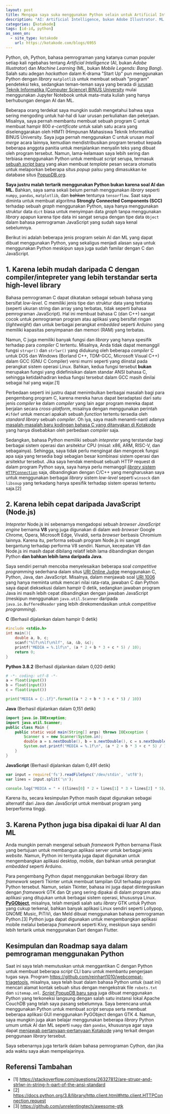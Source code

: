 ```yaml
---
layout: post
title: Mengapa saya suka menggunakan Python selain untuk Artificial Intelligence dan Machine Learning?
description: "AI: Artificial Intelligence, bukan Adobe Illustrator. ML: Machine Learning, bukan Mobile Legends: Bang Bang"
categories: [kotakode]
tags: [id-id, python]
as_seen_on:
  - site_type: kotakode
    url: https://kotakode.com/blogs/6955
---
```

Python, oh, Python, bahasa pemrograman yang katanya cuman populer setiap kali ngebahas tentang *Artificial Intelligence* (AI, bukan *Adobe Illustrator*) dan *Machine Learning* (ML, bukan *Mobile Legends: Bang Bang*). Salah satu adegan *hackathon* dalam K-drama "Start Up" pun menggunakan Python dengan *library* `matplotlib` untuk membuat sebuah "program" pendeteksi teks, sedangkan teman-teman saya yang berada di [jurusan Teknik Informatika (Computer Science) BINUS University](https://curriculum.binus.ac.id/program/computer-science/7/) mulai menggunakan Jupyter Notebook untuk mata-mata kuliah yang hanya berhubungan dengan AI dan ML.

Beberapa orang terdekat saya mungkin sudah mengetahui bahwa saya sering mengoding untuk hal-hal di luar urusan perkuliahan dan pekerjaan. Misalnya, saya pernah membantu membuat sebuah program C untuk membuat hampir 800 *e-certificate* untuk salah satu acara yang diselenggarakan oleh HIMTI (Himpunan Mahasiswa Teknik Informatika) BINUS University. Saya juga pernah menggunakan C untuk urusan *mail merge* acara lainnya, kemudian mendistribusikan program tersebut kepada beberapa anggota panitia untuk menjalankan menyalin teks yang dibuat oleh program tersebut. Namun, lama-kelamaan saya lebih sering dan terbiasa menggunakan Python untuk membuat *script* serupa, termasuk [sebuah *script* baru](https://twitter.com/reinhart1010/status/1369886398778544132) yang akan membuat *template* pesan secara otomatis untuk melaporkan beberapa situs *popup* palsu yang dimasukkan ke database situs [PopupDB.org](https://popupdb.org ).

**Saya justru malah tertarik menggunakan Python bukan karena soal AI dan ML.** Bahkan, saya sama sekali belum pernah menggunakan *library* seperti `numpy`, `pandas`, `matplotlib`, dan ~~bahkan~~ tentunya `tensorflow`. Saat saya diminta untuk membuat algoritma **Strongly Connected Components (SCC)** terhadap sebuah *graph*  menggunakan Python, saya hanya menggunakan struktur data `dict` biasa untuk menyimpan data *graph* tanpa menggunakan *library* apapun karena tipe data ini sangat serupa dengan tipe data `Object` dalam bahasa pemrograman JavaScript yang sudah saya kenal sebelumnya.

Berikut ini adalah beberapa jenis program selain AI dan ML yang dapat dibuat menggunakan Python, yang sekaligus menjadi alasan saya untuk menggunakan Python meskipun saya juga sudah familar dengan C dan JavaScript.

## 1. Karena lebih mudah daripada C dengan compiler/intepreter yang lebih terstandar serta high-level library
Bahasa pemrograman C dapat dikatakan sebagai sebuah bahasa yang bersifat *low-level*. C memiliki jenis tipe dan struktur data yang terbatas (seperti ukuran string dan array yang terbatas, tidak seperti bahasa pemrograman JavaScript). Hal ini membuat bahasa C (dan C++) sangat cocok untuk pemrograman program atau aplikasi yang bersifat ringan (*lightweight*) dan untuk berbagai perangkat *embedded* seperti Arduino yang memiliki kapasitas penyimpanan dan memori (RAM) yang terbatas.

Namun, C juga memiliki banyak fungsi dan *library* yang hanya spesifik terhadap para *compiler* C tertentu. Misalnya, Anda tidak dapat memanggil fungsi `strupr()` dan `strlwr()` yang didukung oleh beberapa *compiler* C untuk DOS dan Windows (Borland C++, TDM-GCC, Microsoft Visual C++) dalam GCC (GNU C Compiler) versi murni seperti yang diinstal pada perangkat sistem operasi Linux. Bahkan, kedua fungsi tersebut **bukan** merupakan fungsi yang didefinisikan dalam standar ANSI bahasa C, sehingga ketidakhadiran kedua fungsi tersebut dalam GCC masih dinilai sebagai hal yang wajar.[1]

Perbedaan seperti ini justru dapat menimbulkan berbagai masalah bagi para pengembang program C, karena mereka harus dapat beradaptasi dari satu jenis *compiler* ke dalam *compiler* yang lain agar program mereka dapat berjalan secara *cross-platform*, misalnya dengan menggunakan perintah `#ifdef` untuk mencari apakah sebuah *function* tertentu tersedia oleh *standard library* sebuah *compiler*. Oh iya, saya masih menamti-nanti adanya [masalah-masalah baru kodingan bahasa C yang ditanyakan di Kotakode](https://kotakode.com/pertanyaan/tagged/c) yang hanya disebabkan oleh perbedaan *compiler* saja.

Sedangkan, bahasa Python memiliki sebuah *intepreter* yang terstandar bagi berbagai sistem operasi dan arsitektur CPU (misal: x86, ARM, RISC-V, dan sebagainya). Sehingga, saya tidak perlu mengingat dan mengecek fungsi apa saja yang tersedia bagi sebagian besar kombinasi sistem operasi dan arsitektur tersebut. Jika saya hendak membuat sebuah HTTP request di dalam program Python saya, saya hanya perlu memanggil [*library* sistem `HTTPConnection`](https://docs.python.org/3.8/library/http.client.html#http.client.HTTPConnection.request) saja, dibandingkan dengan C/C++ yang mengharuskan saya untuk menggunakan berbagai *library* sistem *low-level* seperti `winsock` dan `libsoup` yang terkadang hanya spesifik terhadap sistem operasi tertentu saja.[2]

## 2. Karena lebih cepat daripada JavaScript (Node.js)
*Intepreter* Node.js ini sebenarnya mengadopsi sebuah *browser JavaScript engine* bernama **V8** yang juga digunakan di dalam *web browser* Google Chrome, Opera, Microsoft Edge, Vivaldi, serta *browser* berbasis Chromium lainnya. Karena itu, performa sebuah program Node.js ini sangat bergantung terhadap performa V8 sendiri. Namun, kecepatan V8 dan Node.js ini masih dapat dibilang relatif lebih lama dibandingkan dengan Python **dan bahkan lebih lama daripada Java**.

Saya sendiri pernah mencoba menyelesaikan beberapa soal *competitive programming* sederhana dalam situs [URI Online Judge](https://www.urionlinejudge.com.br/ ) menggunakan C, Python, Java, dan JavaScript. Misalnya, dalam menjawab soal [URI 1006](https://www.urionlinejudge.com.br/judge/en/problems/view/1006) yang hanya meminta untuk mencari nilai rata-rata, jawaban C dan Python saya dapat dieksekusi dalam hampir 0 detik, sedangkan jawaban program Java ini masih lebih cepat dibandingkan dengan jawaban JavaScript (meskipun menggunakan `java.util.Scanner` daripada `java.io.BufferedReader` yang lebih direkomendasikan untuk *competitive programming*).

**C** (Berhasil dijalankan dalam hampir 0 detik)

```c
#include <stdio.h>
int main(){
    double a, b, c;
    scanf("%lf\n%lf\n%lf", &a, &b, &c);
    printf("MEDIA = %.1lf\n", (a * 2 + b * 3 + c * 5) / 10);
    return 0;
}
```

**Python 3.8.2** (Berhasil dijalankan dalam 0,020 detik)

```python
# -*- coding: utf-8 -*-
a = float(input())
b = float(input())
c = float(input())

print("MEDIA = {:.1f}".format((a * 2 + b * 3 + c * 5) / 10))
```

**Java** (Berhasil dijalankan dalam 0,151 detik)

```java
import java.io.IOException;
import java.util.Scanner;
public class Main {
    public static void main(String[] args) throws IOException {
        Scanner s = new Scanner(System.in);
        double a = s.nextDouble(), b = s.nextDouble(), c = s.nextDouble();
        System.out.printf("MEDIA = %.1f\n", (a * 2 + b * 3 + c * 5) / 10);
    }
}
```

**JavaScript** (Berhasil dijalankan dalam 0,491 detik)

```js
var input = require('fs').readFileSync('/dev/stdin', 'utf8');
var lines = input.split('\n');

console.log("MEDIA = " + ((lines[0] * 2 + lines[1] * 3 + lines[2] * 5)/10).toFixed(1));
```

Karena itu, secara kesimpulan Python masih dapat digunakan sebagai alternatif dari Java dan JavaScript untuk membuat program yang berperforma tinggi.

## 3. Karena Python juga bisa dipakai di luar AI dan ML
Anda mungkin pernah mengenal sebuah *framework* Python bernama Flask yang bertujuan untuk membangun aplikasi server untuk berbagai jenis *website*. Namun, Python ini ternyata juga dapat digunakan untuk mengembangkan aplikasi desktop, mobile, dan bahkan untuk perangkat *embedded* seperti Arduino.

Para pengembang Python dapat menggunakan berbagai *library* dan *framework* seperti Tkinter untuk membuat tampilan GUI terhadap program Python tersebut. Namun, selain Tkinter, bahasa ini juga dapat diintegrasikan dengan *framework* GTK dan Qt yang sering dipakai di dalam program atau aplikasi yang ditujukan untuk berbagai sistem operasi, khususnya Linux. [**PyGObject**](https://www.gtk.org/docs/language-bindings/python/ ), misalnya, telah menjadi salah satu *library* GTK untuk Python yang cukup terkenal, bahkan banyak aplikasi Linux sendiri seperti Lollypop, GNOME Music, PiTiVi, dan Meld dibuat menggunakan bahasa pemrograman Python.[3] Python juga dapat digunakan untuk mengembangkan aplikasi mobile melalui beberapa *framework* seperti Kivy, meskipun saya sendiri lebih tertarik untuk menggunakan Dart dengan Flutter.

## Kesimpulan dan Roadmap saya dalam pemrograman menggunakan Python
Saat ini saya telah memutuskan untuk menggantikan C dengan Python untuk membuat beberapa *script* CLI baru untuk membantu pengerjaan tugas saya. Program https://github.com/reinhart1010/webcompat-triagetools, misalnya, saya telah buat dalam bahasa Python untuk (saat ini) mencari alamat kontak sebuah situs dengan mengekstrak file `robots.txt` dan `sitemap.xml`. [*Script* PopupDB baru saya](https://twitter.com/reinhart1010/status/1369886398778544132) juga dibuat menggunakan Python yang terkoneksi langsung dengan salah satu instansi lokal Apache CouchDB yang telah saya pasang sebelumnya. Saya berencana untuk menggunakan Python untuk membuat *script* serupa serta membuat beberapa aplikasi GUI menggunakan PyGObject dengan GTK 4. Namun, saya mungkin juga akan belajar menggunakan beberapa *library* Python umum untuk AI dan ML seperti `numpy` dan `pandas`, khususnya agar saya dapat [menjawab pertanyaan-pertanyaan Kotakode](https://kotakode.com/pertanyaan/tagged/python ) yang terkait dengan penggunaan *library* tersebut.

Saya sebenarnya juga tertarik dalam bahasa pemrograman Cython, dan jika ada waktu saya akan mempelajarinya.

## Referensi Tambahan
+ [1] <https://stackoverflow.com/questions/26327812/are-strupr-and-strlwr-in-string-h-part-of-the-ansi-standard>
+ [2] <https://docs.python.org/3.8/library/http.client.html#http.client.HTTPConnection.request>
+ [3] <https://github.com/unrelentingtech/awesome-gtk>